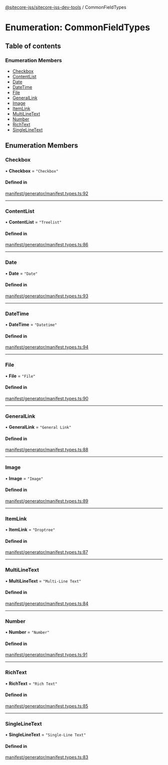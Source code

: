 [@sitecore-jss/sitecore-jss-dev-tools](../README.md) / CommonFieldTypes

# Enumeration: CommonFieldTypes

## Table of contents

### Enumeration Members

- [Checkbox](CommonFieldTypes.md#checkbox)
- [ContentList](CommonFieldTypes.md#contentlist)
- [Date](CommonFieldTypes.md#date)
- [DateTime](CommonFieldTypes.md#datetime)
- [File](CommonFieldTypes.md#file)
- [GeneralLink](CommonFieldTypes.md#generallink)
- [Image](CommonFieldTypes.md#image)
- [ItemLink](CommonFieldTypes.md#itemlink)
- [MultiLineText](CommonFieldTypes.md#multilinetext)
- [Number](CommonFieldTypes.md#number)
- [RichText](CommonFieldTypes.md#richtext)
- [SingleLineText](CommonFieldTypes.md#singlelinetext)

## Enumeration Members

### Checkbox

• **Checkbox** = ``"Checkbox"``

#### Defined in

[manifest/generator/manifest.types.ts:92](https://github.com/Sitecore/jss/blob/d85b881ea/packages/sitecore-jss-dev-tools/src/manifest/generator/manifest.types.ts#L92)

___

### ContentList

• **ContentList** = ``"Treelist"``

#### Defined in

[manifest/generator/manifest.types.ts:86](https://github.com/Sitecore/jss/blob/d85b881ea/packages/sitecore-jss-dev-tools/src/manifest/generator/manifest.types.ts#L86)

___

### Date

• **Date** = ``"Date"``

#### Defined in

[manifest/generator/manifest.types.ts:93](https://github.com/Sitecore/jss/blob/d85b881ea/packages/sitecore-jss-dev-tools/src/manifest/generator/manifest.types.ts#L93)

___

### DateTime

• **DateTime** = ``"Datetime"``

#### Defined in

[manifest/generator/manifest.types.ts:94](https://github.com/Sitecore/jss/blob/d85b881ea/packages/sitecore-jss-dev-tools/src/manifest/generator/manifest.types.ts#L94)

___

### File

• **File** = ``"File"``

#### Defined in

[manifest/generator/manifest.types.ts:90](https://github.com/Sitecore/jss/blob/d85b881ea/packages/sitecore-jss-dev-tools/src/manifest/generator/manifest.types.ts#L90)

___

### GeneralLink

• **GeneralLink** = ``"General Link"``

#### Defined in

[manifest/generator/manifest.types.ts:88](https://github.com/Sitecore/jss/blob/d85b881ea/packages/sitecore-jss-dev-tools/src/manifest/generator/manifest.types.ts#L88)

___

### Image

• **Image** = ``"Image"``

#### Defined in

[manifest/generator/manifest.types.ts:89](https://github.com/Sitecore/jss/blob/d85b881ea/packages/sitecore-jss-dev-tools/src/manifest/generator/manifest.types.ts#L89)

___

### ItemLink

• **ItemLink** = ``"Droptree"``

#### Defined in

[manifest/generator/manifest.types.ts:87](https://github.com/Sitecore/jss/blob/d85b881ea/packages/sitecore-jss-dev-tools/src/manifest/generator/manifest.types.ts#L87)

___

### MultiLineText

• **MultiLineText** = ``"Multi-Line Text"``

#### Defined in

[manifest/generator/manifest.types.ts:84](https://github.com/Sitecore/jss/blob/d85b881ea/packages/sitecore-jss-dev-tools/src/manifest/generator/manifest.types.ts#L84)

___

### Number

• **Number** = ``"Number"``

#### Defined in

[manifest/generator/manifest.types.ts:91](https://github.com/Sitecore/jss/blob/d85b881ea/packages/sitecore-jss-dev-tools/src/manifest/generator/manifest.types.ts#L91)

___

### RichText

• **RichText** = ``"Rich Text"``

#### Defined in

[manifest/generator/manifest.types.ts:85](https://github.com/Sitecore/jss/blob/d85b881ea/packages/sitecore-jss-dev-tools/src/manifest/generator/manifest.types.ts#L85)

___

### SingleLineText

• **SingleLineText** = ``"Single-Line Text"``

#### Defined in

[manifest/generator/manifest.types.ts:83](https://github.com/Sitecore/jss/blob/d85b881ea/packages/sitecore-jss-dev-tools/src/manifest/generator/manifest.types.ts#L83)
